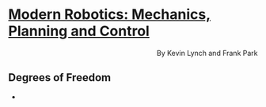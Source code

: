 # [Modern Robotics: Mechanics, Planning and Control](https://www.youtube.com/playlist?list=PLggLP4f-rq02vX0OQQ5vrCxbJrzamYDfx)
<p align="right">By Kevin Lynch and Frank Park</p>

## Degrees of Freedom
- 
